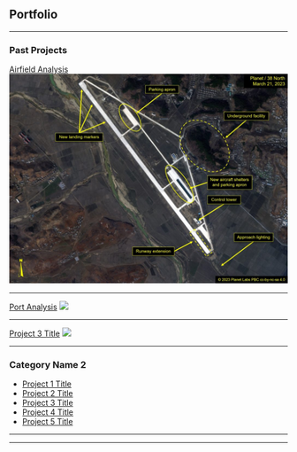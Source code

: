 ## Portfolio

---

### Past Projects

[Airfield Analysis](/sample_page)
<img src="images/Fig1b_Sunchon-Upd-23-0321_23-0321-Planet-1024x768.jpg?raw=true"/>

---
[Port Analysis](/pdf/sample_presentation.pdf)
<img src="images/dummy_thumbnail.jpg?raw=true"/>

---
[Project 3 Title](http://example.com/)
<img src="images/dummy_thumbnail.jpg?raw=true"/>

---

### Category Name 2

- [Project 1 Title](http://example.com/)
- [Project 2 Title](http://example.com/)
- [Project 3 Title](http://example.com/)
- [Project 4 Title](http://example.com/)
- [Project 5 Title](http://example.com/)

---




---

